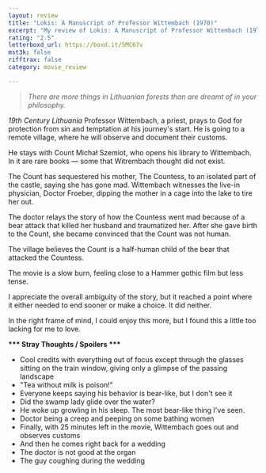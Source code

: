 ```yaml
---
layout: review
title: "Lokis: A Manuscript of Professor Wittembach (1970)"
excerpt: "My review of Lokis: A Manuscript of Professor Wittembach (1970)"
rating: "2.5"
letterboxd_url: https://boxd.it/5MC67v
mst3k: false
rifftrax: false
category: movie_review

---
```


<blockquote><i>There are more things in Lithuanian forests than are dreamt of in your philosophy.</i></blockquote>

<i>19th Century Lithuania</i>
Professor Wittembach, a priest, prays to God for protection from sin and temptation at his journey's start. He is going to a remote village, where he will observe and document their customs.

He stays with Count Michał Szemiot, who opens his library to Wittembach. In it are rare books — some that Witrembach thought did not exist.

The Count has sequestered his mother, The Countess, to an isolated part of the castle, saying she has gone mad. Wittembach witnesses the live-in physician, Doctor Froeber, dipping the mother in a cage into the lake to tire her out.

The doctor relays the story of how the Countess went mad because of a bear attack that killed her husband and traumatized her. After she gave birth to the Count, she became convinced that the Count was not human.

The village believes the Count is a half-human child of the bear that attacked the Countess.

The movie is a slow burn, feeling close to a Hammer gothic film but less tense.

I appreciate the overall ambiguity of the story, but it reached a point where it either needed to end sooner or make a choice. It did neither.

In the right frame of mind, I could enjoy this more, but I found this a little too lacking for me to love.


<b>*** Stray Thoughts / Spoilers ***</b>
* Cool credits with everything out of focus except through the glasses sitting on the train window, giving only a glimpse of the passing landscape
* "Tea without milk is poison!"
* Everyone keeps saying his behavior is bear-like, but I don't see it
* Did the swamp lady glide over the water?
* He woke up growling in his sleep. The most bear-like thing I've seen.
* Doctor being a creep and peeping on some bathing women
* Finally, with 25 minutes left in the movie, Wittembach goes out and observes customs
* And then he comes right back for a wedding
* The doctor is not good at the organ
* The guy coughing during the wedding
